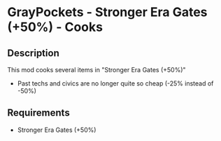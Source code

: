 # GrayPockets - Stronger Era Gates (+50%) - Cooks

## Description

This mod cooks several items in "Stronger Era Gates (+50%)"

* Past techs and civics are no longer quite so cheap (-25% instead of -50%)

## Requirements

* Stronger Era Gates (+50%)
